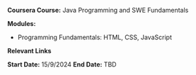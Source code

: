 **Coursera Course:** Java Programming and SWE Fundamentals

**Modules:** 
* Programming Fundamentals: HTML, CSS, JavaScript



**Relevant Links**

**Start Date:** 15/9/2024
**End Date:** TBD